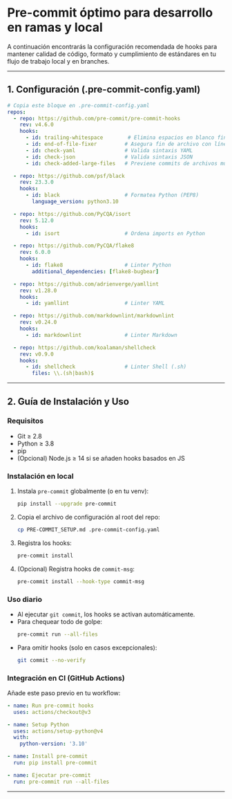 # Pre-commit óptimo para desarrollo en ramas y local

A continuación encontrarás la configuración recomendada de hooks para mantener calidad de código, formato y cumplimiento de estándares en tu flujo de trabajo local y en branches.

---

## 1. Configuración (.pre-commit-config.yaml)
```yaml
# Copia este bloque en .pre-commit-config.yaml
repos:
  - repo: https://github.com/pre-commit/pre-commit-hooks
    rev: v4.6.0
    hooks:
      - id: trailing-whitespace        # Elimina espacios en blanco finales
      - id: end-of-file-fixer         # Asegura fin de archivo con línea vacía
      - id: check-yaml                # Valida sintaxis YAML
      - id: check-json                # Valida sintaxis JSON
      - id: check-added-large-files   # Previene commits de archivos muy grandes

  - repo: https://github.com/psf/black
    rev: 23.3.0
    hooks:
      - id: black                     # Formatea Python (PEP8)
        language_version: python3.10

  - repo: https://github.com/PyCQA/isort
    rev: 5.12.0
    hooks:
      - id: isort                     # Ordena imports en Python

  - repo: https://github.com/PyCQA/flake8
    rev: 6.0.0
    hooks:
      - id: flake8                    # Linter Python
        additional_dependencies: [flake8-bugbear]

  - repo: https://github.com/adrienverge/yamllint
    rev: v1.28.0
    hooks:
      - id: yamllint                  # Linter YAML

  - repo: https://github.com/markdownlint/markdownlint
    rev: v0.24.0
    hooks:
      - id: markdownlint              # Linter Markdown

  - repo: https://github.com/koalaman/shellcheck
    rev: v0.9.0
    hooks:
      - id: shellcheck                # Linter Shell (.sh)
        files: \\.(sh|bash)$
```

---
    
## 2. Guía de Instalación y Uso

### Requisitos
- Git ≥ 2.8  
- Python ≥ 3.8  
- pip  
- (Opcional) Node.js ≥ 14 si se añaden hooks basados en JS

### Instalación en local
1. Instala `pre-commit` globalmente (o en tu venv):
   ```bash
   pip install --upgrade pre-commit
   ```
2. Copia el archivo de configuración al root del repo:
   ```bash
   cp PRE-COMMIT_SETUP.md .pre-commit-config.yaml
   ```
3. Registra los hooks:
   ```bash
   pre-commit install
   ```
4. (Opcional) Registra hooks de `commit-msg`:
   ```bash
   pre-commit install --hook-type commit-msg
   ```

### Uso diario
- Al ejecutar `git commit`, los hooks se activan automáticamente.
- Para chequear todo de golpe:
  ```bash
  pre-commit run --all-files
  ```
- Para omitir hooks (solo en casos excepcionales):
  ```bash
  git commit --no-verify
  ```

### Integración en CI (GitHub Actions)
Añade este paso previo en tu workflow:
```yaml
- name: Run pre-commit hooks
  uses: actions/checkout@v3

- name: Setup Python
  uses: actions/setup-python@v4
  with:
    python-version: '3.10'

- name: Install pre-commit
  run: pip install pre-commit

- name: Ejecutar pre-commit
  run: pre-commit run --all-files
```

---
